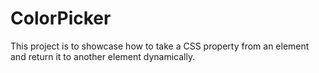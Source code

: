 # ColorPicker

This project is to showcase how to take a CSS property from an element and return it to another element dynamically.
